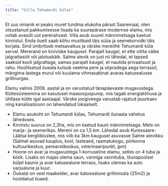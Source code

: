 ```yaml
---
title: "Villa Tehumardi külas"
---
```


Et uus omanik ei peaks muret tundma elukoha pärast Saaremaal, olen otsustanud pakkumisesse lisada ka suurepärase modernse elamu, mis ootab avasüli uut pererahvast. Villa asub suurel männimetsaga kaetud kinnistul. Enda õuelt saab kõhu mustikaid täis süüa ja seenekorvidki täis korjata. Sind ümbritseb metsavaikus ja värske mereõhk Tehumardi küla serval. Mererand on kiviviske kaugusel. Parajalt kaugel, et ette võtta väike jalgrattasõit või jalutuskäik. Salme alevik on just nii lähedal, et lapsed saaksid kooli jalgrattaga, samas parajalt kaugel, et nautida privaatsust ja rahu.
Hoolitsetud õueala kutsub veetma pere ja sõpradega aega terrassil, mängima lastega murul või kuulama vihmasabinat avaras katusealuses grillinurgas.

Elamu valmis 2008. aastal ja on varustatud tänapäevaste mugavustega. Küttesüsteemina on kasutusel maasoojuspump, mis tagab energiatõhusa ja ühtlase kütte igal aastaajal. Värske joogiveega varustab rajatud puurkaev ning kanalisatsioon on lahendatud lokaalselt.

- Elamu asukoht on Tehumardi külas, Tehumardi õunaaia vahetus läheduses.
- Kinnistu suurus on 2,3ha, mis on kaetud kauni männimetsaga. Mets on marja- ja seenerikas. Mereni on ca 1,5 km. Lähedal asub Kuressaare-Läätsa kergliiklustee, mis viib ka 3km kaugusel asuvasse Salme alevikku (Salmel asuvad kauplus, kool, lasteaed, raamatukogu, piirkonna kultuurikeskus, perearstikeskus, veterinaaripunkt, jpm)
- Hoone on avar ja mugavustega 1-korruseline elamu, selles on 4 tuba ja köök. Lisaks on majas olema saun, vanniga vannituba, lõunapoolsel küljel kaunis ja avar katusealune terrass, lisaks olemas ka auto varjualune ja kuur.
- Õuealal on veel maakelder, avar katusealune grillimisala (25m2) ja hooldatud iluaed.
